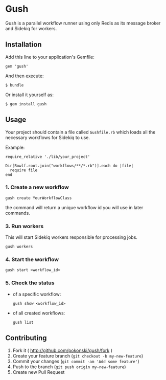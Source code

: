 # Gush

Gush is a parallel workflow runner using only Redis as its message broker and Sidekiq for workers.

## Installation

Add this line to your application's Gemfile:

    gem 'gush'

And then execute:

    $ bundle

Or install it yourself as:

    $ gem install gush

## Usage

Your project should contain a file called `Gushfile.rb` which loads all the necessary workflows for Sidekiq to use.

Example:

```
require_relative './lib/your_project'

Dir[Rowlf.root.join("workflows/**/*.rb")].each do |file|
  require file
end
```

### 1. Create a new workflow

```
gush create YourWorkflowClass
```

the command will return a unique workflow id you will use in later commands.

### 3. Run workers

This will start Sidekiq workers responsible for processing jobs.

```
gush workers
```

### 4. Start the workflow

```
gush start <workflow_id>
```

### 5. Check the status

- of a specific workflow:

  ```
  gush show <workflow_id>
  ```

- of all created workflows:
  
  ```
  gush list
  ```


## Contributing

1. Fork it ( http://github.com/pokonski/gush/fork )
2. Create your feature branch (`git checkout -b my-new-feature`)
3. Commit your changes (`git commit -am 'Add some feature'`)
4. Push to the branch (`git push origin my-new-feature`)
5. Create new Pull Request
